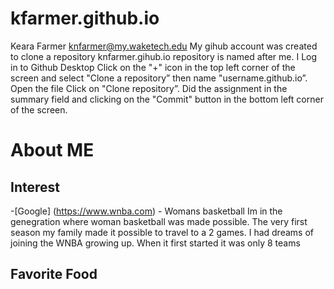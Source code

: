# kfarmer.github.io
Keara Farmer knfarmer@my.waketech.edu
My gihub account was created to clone a repository
knfarmer.gihub.io repository is named after me. 
I Log in to Github Desktop Click on the "+" icon in the top left corner of the screen and select "Clone a repository” then name "username.github.io”. Open the file Click on "Clone repository”. Did the assignment in the summary field and clicking on the "Commit" button in the bottom left corner of the screen.

# About ME
## Interest
-[Google] (https://www.wnba.com) - Womans basketball  Im in the genegration where woman basketball was made possible.  The very first season my family made it possible to travel to a 2 games.  I had dreams of joining the WNBA growing up.  When it first started it was only 8 teams
## Favorite Food

